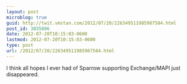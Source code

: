 ```yaml
---
layout: post
microblog: true
guid: http://twit.vmstan.com/2012/07/20/226349511985987584.html
post_id: 3035806
date: 2012-07-20T10:15:03-0600
lastmod: 2012-07-20T10:15:03-0600
type: post
url: /2012/07/20/226349511985987584.html
---
```

I think all hopes I ever had of Sparrow supporting Exchange/MAPI just disappeared.
